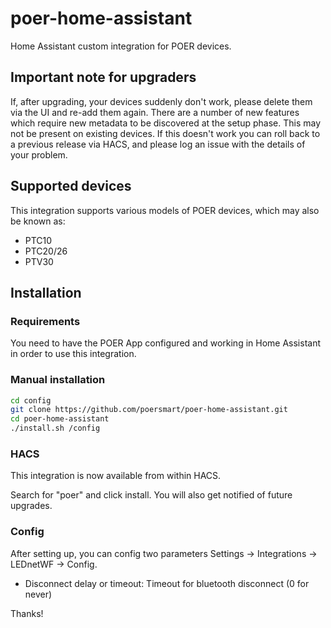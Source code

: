 # poer-home-assistant

Home Assistant custom integration for POER devices.

## Important note for upgraders

If, after upgrading, your devices suddenly don't work, please delete them via the UI and re-add them again.  There are a number of new features which require
new metadata to be discovered at the setup phase.  This may not be present on existing devices.
If this doesn't work you can roll back to a previous release via HACS, and please log an issue with the details of your problem.

## Supported devices

This integration supports various models of POER devices, which may also be known as:

- PTC10
- PTC20/26
- PTV30

## Installation

### Requirements

You need to have the POER App configured and working in Home Assistant in order to use this integration.

### Manual installation

```bash
cd config
git clone https://github.com/poersmart/poer-home-assistant.git
cd poer-home-assistant
./install.sh /config
```

### HACS

This integration is now available from within HACS.

Search for "poer" and click install.  You will also get notified of future upgrades.

### Config

After setting up, you can config two parameters Settings -> Integrations -> LEDnetWF -> Config.

- Disconnect delay or timeout: Timeout for bluetooth disconnect (0 for never)



Thanks!